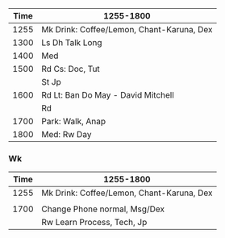 |Time|  1255-1800  | 
| ---|-------------| 
|1255|  Mk Drink: Coffee/Lemon, Chant-Karuna, Dex|
|1300|  Ls Dh Talk Long  |
|1400|  Med       |
|1500|  Rd Cs: Doc, Tut |
||  St Jp     |
|1600|  Rd Lt: Ban Do May - David Mitchell      |
||  Rd       |
|1700|  Park: Walk, Anap       |
|1800|  Med: Rw Day      |

### Wk
|Time|  1255-1800  | 
| ---|-------------| 
|1255|  Mk Drink: Coffee/Lemon, Chant-Karuna, Dex|
||         |
|1700|  Change Phone normal, Msg/Dex      |
||  Rw Learn Process, Tech, Jp  | 
